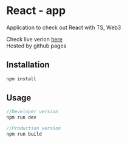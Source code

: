 # React - app

Application to check out React with TS, Web3 

Check live verion [here](https://maciejklis.github.io/React-app/)<br />
Hosted by github pages

## Installation

```js
npm install
```

## Usage

```js
//Developer version
npm run dev

//Production version
npm run build
```